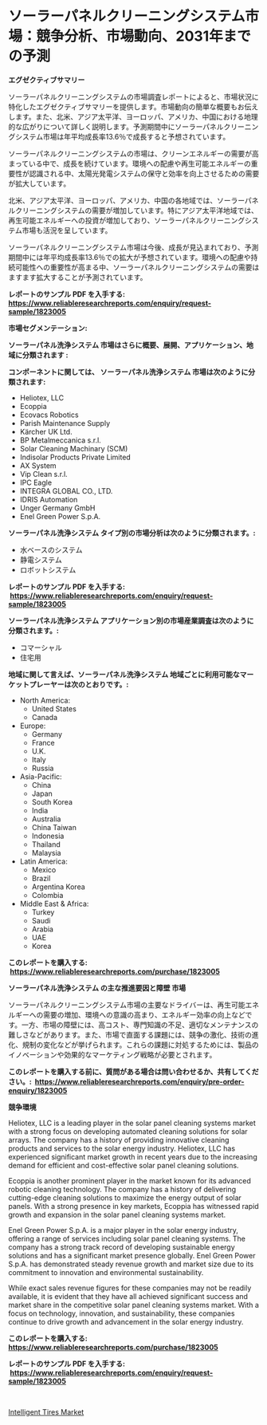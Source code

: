 <p><h1>ソーラーパネルクリーニングシステム市場：競争分析、市場動向、2031年までの予測</h1></p><p><strong>エグゼクティブサマリー</strong></p>
<p><p>ソーラーパネルクリーニングシステムの市場調査レポートによると、市場状況に特化したエグゼクティブサマリーを提供します。市場動向の簡単な概要もお伝えします。また、北米、アジア太平洋、ヨーロッパ、アメリカ、中国における地理的な広がりについて詳しく説明します。予測期間中にソーラーパネルクリーニングシステム市場は年平均成長率13.6％で成長すると予想されています。</p><p>ソーラーパネルクリーニングシステムの市場は、クリーンエネルギーの需要が高まっている中で、成長を続けています。環境への配慮や再生可能エネルギーの重要性が認識される中、太陽光発電システムの保守と効率を向上させるための需要が拡大しています。</p><p>北米、アジア太平洋、ヨーロッパ、アメリカ、中国の各地域では、ソーラーパネルクリーニングシステムの需要が増加しています。特にアジア太平洋地域では、再生可能エネルギーへの投資が増加しており、ソーラーパネルクリーニングシステム市場も活況を呈しています。</p><p>ソーラーパネルクリーニングシステム市場は今後、成長が見込まれており、予測期間中には年平均成長率13.6％での拡大が予想されています。環境への配慮や持続可能性への重要性が高まる中、ソーラーパネルクリーニングシステムの需要はますます拡大することが予測されています。</p></p>
<p><strong>レポートのサンプル PDF を入手する: <a href="https://www.reliableresearchreports.com/enquiry/request-sample/1823005">https://www.reliableresearchreports.com/enquiry/request-sample/1823005</a></strong></p>
<p><strong>市場セグメンテーション:</strong></p>
<p><strong> ソーラーパネル洗浄システム 市場はさらに概要、展開、アプリケーション、地域に分類されます :</strong></p>
<p><strong>コンポーネントに関しては、 ソーラーパネル洗浄システム 市場は次のように分類されます: &nbsp;</strong></p>
<p><ul><li>Heliotex, LLC</li><li>Ecoppia</li><li>Ecovacs Robotics</li><li>Parish Maintenance Supply</li><li>Kärcher UK Ltd.</li><li>BP Metalmeccanica s.r.l.</li><li>Solar Cleaning Machinary (SCM)</li><li>Indisolar Products Private Limited</li><li>AX System</li><li>Vip Clean s.r.l.</li><li>IPC Eagle</li><li>INTEGRA GLOBAL CO., LTD.</li><li>IDRIS Automation</li><li>Unger Germany GmbH</li><li>Enel Green Power S.p.A.</li></ul></p>
<p><strong> ソーラーパネル洗浄システム タイプ別の市場分析は次のように分類されます。:</strong></p>
<p><ul><li>水ベースのシステム</li><li>静電システム</li><li>ロボットシステム</li></ul></p>
<p><strong>レポートのサンプル PDF を入手する: &nbsp;<a href="https://www.reliableresearchreports.com/enquiry/request-sample/1823005">https://www.reliableresearchreports.com/enquiry/request-sample/1823005</a></strong></p>
<p><strong> ソーラーパネル洗浄システム アプリケーション別の市場産業調査は次のように分類されます。:</strong></p>
<p><ul><li>コマーシャル</li><li>住宅用</li></ul></p>
<p><strong>地域に関して言えば、ソーラーパネル洗浄システム 地域ごとに利用可能なマーケットプレーヤーは次のとおりです。:</strong></p>
<p><ul>
    <li>
        North America:
        <ul>
            <li>United States</li>
            <li>Canada</li>
        </ul>
    </li>
    <li>
        Europe:
        <ul>
            <li>Germany</li>
            <li>France</li>
            <li>U.K.</li>
            <li>Italy</li>
            <li>Russia</li>
        </ul>
    </li>
    <li>
        Asia-Pacific:
        <ul>
            <li>China</li>
            <li>Japan</li>
            <li>South Korea</li>
            <li>India</li>
            <li>Australia</li>
            <li>China Taiwan</li>
            <li>Indonesia</li>
            <li>Thailand</li>
            <li>Malaysia</li>
        </ul>
    </li>
    <li>
        Latin America:
        <ul>
            <li>Mexico</li>
            <li>Brazil</li>
            <li>Argentina Korea</li>
            <li>Colombia</li>
        </ul>
    </li>
    <li>
        Middle East & Africa:
        <ul>
            <li>Turkey</li>
            <li>Saudi</li>
            <li>Arabia</li>
            <li>UAE</li>
            <li>Korea</li>
        </ul>
    </li>
    </ul></p>
<p><strong>このレポートを購入する: &nbsp;<a href="https://www.reliableresearchreports.com/purchase/1823005">https://www.reliableresearchreports.com/purchase/1823005</a></strong></p>
<p><strong>ソーラーパネル洗浄システム の主な推進要因と障壁 市場</strong></p>
<p><p>ソーラーパネルクリーニングシステム市場の主要なドライバーは、再生可能エネルギーへの需要の増加、環境への意識の高まり、エネルギー効率の向上などです。一方、市場の障壁には、高コスト、専門知識の不足、適切なメンテナンスの難しさなどがあります。また、市場で直面する課題には、競争の激化、技術の進化、規制の変化などが挙げられます。これらの課題に対処するためには、製品のイノベーションや効果的なマーケティング戦略が必要とされます。</p></p>
<p><strong>このレポートを購入する前に、質問がある場合は問い合わせるか、共有してください。:&nbsp; <a href="https://www.reliableresearchreports.com/enquiry/pre-order-enquiry/1823005">https://www.reliableresearchreports.com/enquiry/pre-order-enquiry/1823005</a></strong></p>
<p><strong>競争環境</strong></p>
<p><p>Heliotex, LLC is a leading player in the solar panel cleaning systems market with a strong focus on developing automated cleaning solutions for solar arrays. The company has a history of providing innovative cleaning products and services to the solar energy industry. Heliotex, LLC has experienced significant market growth in recent years due to the increasing demand for efficient and cost-effective solar panel cleaning solutions.</p><p>Ecoppia is another prominent player in the market known for its advanced robotic cleaning technology. The company has a history of delivering cutting-edge cleaning solutions to maximize the energy output of solar panels. With a strong presence in key markets, Ecoppia has witnessed rapid growth and expansion in the solar panel cleaning systems market.</p><p>Enel Green Power S.p.A. is a major player in the solar energy industry, offering a range of services including solar panel cleaning systems. The company has a strong track record of developing sustainable energy solutions and has a significant market presence globally. Enel Green Power S.p.A. has demonstrated steady revenue growth and market size due to its commitment to innovation and environmental sustainability.</p><p>While exact sales revenue figures for these companies may not be readily available, it is evident that they have all achieved significant success and market share in the competitive solar panel cleaning systems market. With a focus on technology, innovation, and sustainability, these companies continue to drive growth and advancement in the solar energy industry.</p></p>
<p><strong>このレポートを購入する: &nbsp; <a href="https://www.reliableresearchreports.com/purchase/1823005">https://www.reliableresearchreports.com/purchase/1823005</a></strong></p>
<p><strong>レポートのサンプル PDF を入手する: &nbsp;<a href="https://www.reliableresearchreports.com/enquiry/request-sample/1823005">https://www.reliableresearchreports.com/enquiry/request-sample/1823005</a></strong><strong></strong></p>
<p>&nbsp;</p>
<p><p><a href="https://extreme-scabiosa-c81.notion.site/Intelligent-Tires-Market-Size-Market-Share-and-Global-Market-Analysis-Report-2024-2031-05b1710e3dea4a47afbde0acb5952b9d">Intelligent Tires Market</a></p></p>